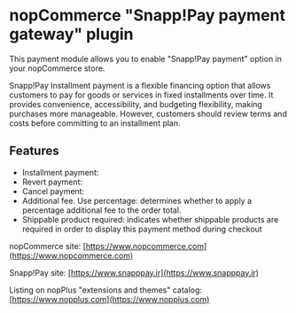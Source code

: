 # nopCommerce "Snapp!Pay payment gateway" plugin

This payment module allows you to enable "Snapp!Pay payment" option in your nopCommerce store.

Snapp!Pay Installment payment is a flexible financing option that allows customers to pay for goods or services in fixed installments over time. 
It provides convenience, accessibility, and budgeting flexibility, making purchases more manageable. However, customers should review terms and costs before committing to an installment plan.
## Features

* Installment payment:
* Revert payment:
* Cancel payment:
* Additional fee. Use percentage: determines whether to apply a percentage additional fee to the order total.
* Shippable product required: indicates whether shippable products are required in order to display this payment method during checkout

nopCommerce site: [https://www.nopcommerce.com](https://www.nopcommerce.com)

Snapp!Pay site: [https://www.snapppay.ir](https://www.snapppay.ir)

Listing on nopPlus "extensions and themes" catalog: [https://www.nopplus.com](https://www.nopplus.com)